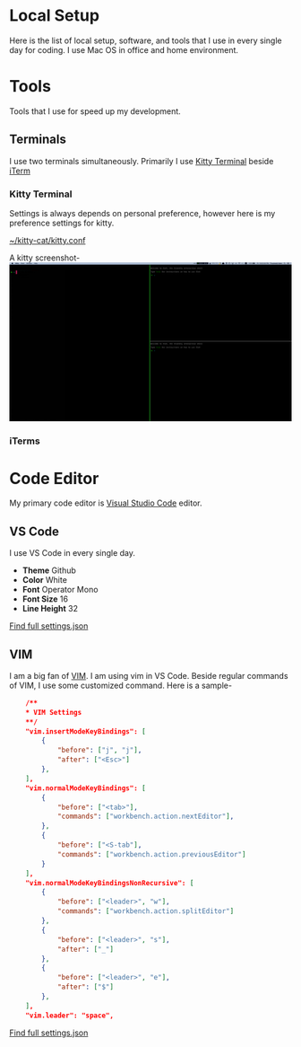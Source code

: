 # Local Setup
Here is the list of local setup, software, and tools that I use in every single day for coding. I use Mac OS in office and home environment.

# Tools
Tools that I use for speed up my development.

## Terminals
I use two terminals simultaneously. Primarily I use [Kitty Terminal](https://sw.kovidgoyal.net/kitty/) beside [iTerm](https://iterm2.com/)

### Kitty Terminal
Settings is always depends on personal preference, however here is my preference settings for kitty.

[~/kitty-cat/kitty.conf](tools/terminals/kitty/kitty.conf)

A kitty screenshot-
![Kitty Terminal](tools/terminals/kitty/kitty-terminal.png)

### iTerms

# Code Editor
My primary code editor is [Visual Studio Code](https://code.visualstudio.com/) editor.

## VS Code
I use VS Code in every single day.

- **Theme** Github
- **Color** White
- **Font** Operator Mono
- **Font Size** 16
- **Line Height** 32

[Find full settings.json](code-editors/vs-code/settings.json)

## VIM
I am a big fan of [VIM](https://www.vim.org/). I am using vim in VS Code. Beside regular commands of VIM, I use some customized command. Here is a sample-

```json
    /**
    * VIM Settings
    **/
    "vim.insertModeKeyBindings": [
        {
            "before": ["j", "j"],
            "after": ["<Esc>"]
        },
    ],
    "vim.normalModeKeyBindings": [
        {
            "before": ["<tab>"],
            "commands": ["workbench.action.nextEditor"],
        },
        {
            "before": ["<S-tab"],
            "commands": ["workbench.action.previousEditor"]
        }
    ],
    "vim.normalModeKeyBindingsNonRecursive": [
        {
            "before": ["<leader>", "w"],
            "commands": ["workbench.action.splitEditor"]
        },
        {
            "before": ["<leader>", "s"],
            "after": ["_"]
        },
        {
            "before": ["<leader>", "e"],
            "after": ["$"]
        },
    ],
    "vim.leader": "space",
```

[Find full settings.json](code-editors/vs-code/settings.json)
